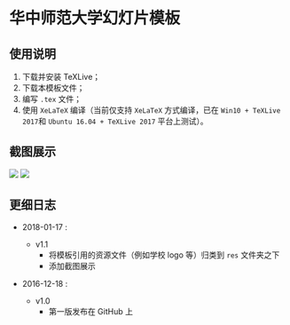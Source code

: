 # 华中师范大学幻灯片模板
## 使用说明
1. 下载并安装 TeXLive；
2. 下载本模板文件；
3. 编写 ```.tex``` 文件；
4. 使用 ```XeLaTeX``` 编译（当前仅支持 ```XeLaTeX``` 方式编译，已在 ```Win10 +
TeXLive 2017```和 ```Ubuntu 16.04 + TeXLive 2017``` 平台上测试）。

## 截图展示
![](https://github.com/K-JW/CCNU_BeamerTemplate/blob/master/figures/page_01.jpg)
![](https://github.com/K-JW/CCNU_BeamerTemplate/blob/master/figures/page_03.jpg)

## 更细日志
* 2018-01-17 :
  * v1.1 
    * 将模板引用的资源文件（例如学校 logo 等）归类到 ```res``` 文件夹之下
    * 添加截图展示

* 2016-12-18 :
  * v1.0 
    * 第一版发布在 GitHub 上

